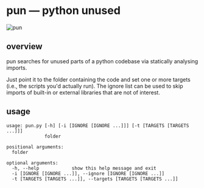 # pun — python unused

![pun](https://github.com/NichtJens/pun/assets/1607379/2c87fa02-c55d-4c0d-9633-ebbaa305471b)

## overview

pun searches for unused parts of a python codebase via statically analysing imports.

Just point it to the folder containing the code and set one or more targets (i.e., the scripts you'd actually run). The ignore list can be used to skip imports of built-in or external libraries that are not of interest.

## usage

```
usage: pun.py [-h] [-i [IGNORE [IGNORE ...]]] [-t [TARGETS [TARGETS ...]]]
              folder

positional arguments:
  folder

optional arguments:
  -h, --help            show this help message and exit
  -i [IGNORE [IGNORE ...]], --ignore [IGNORE [IGNORE ...]]
  -t [TARGETS [TARGETS ...]], --targets [TARGETS [TARGETS ...]]
```

